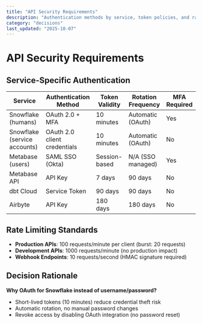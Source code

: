 ```yaml
---
title: "API Security Requirements"
description: "Authentication methods by service, token policies, and rate limiting standards"
category: "decisions"
last_updated: "2025-10-07"
---
```


# API Security Requirements

## Service-Specific Authentication

| Service | Authentication Method | Token Validity | Rotation Frequency | MFA Required |
|---------|----------------------|----------------|-------------------|--------------|
| Snowflake (humans) | OAuth 2.0 + MFA | 10 minutes | Automatic (OAuth) | Yes |
| Snowflake (service accounts) | OAuth 2.0 client credentials | 10 minutes | Automatic (OAuth) | No |
| Metabase (users) | SAML SSO (Okta) | Session-based | N/A (SSO managed) | Yes |
| Metabase API | API Key | 7 days | 90 days | No |
| dbt Cloud | Service Token | 90 days | 90 days | No |
| Airbyte | API Key | 180 days | 180 days | No |

## Rate Limiting Standards

- **Production APIs**: 100 requests/minute per client (burst: 20 requests)
- **Development APIs**: 1000 requests/minute (no production impact)
- **Webhook Endpoints**: 10 requests/second (HMAC signature required)

## Decision Rationale

**Why OAuth for Snowflake instead of username/password?**
- Short-lived tokens (10 minutes) reduce credential theft risk
- Automatic rotation, no manual password changes
- Revoke access by disabling OAuth integration (no password reset)
